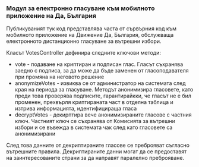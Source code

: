 ### Модул за електронно гласуване към мобилното приложение на Да, България

Публикуваният тук код представлява часта от сървърния код към мобилното приложение на Движение Да, България, обслужваща електронното дистанционно гласуване за вътрешни избори.

Класът VotesController дефинира следните ключови методи:

- vote - подаване на криптиран и подписан глас. Гласът съхранява заедно с подписа, за да може да бъде заменен от гласоподавателя при промяна на неговото решение
- anonymizeVotes - извиква се от администратор на системата след края на периода за гласуване. Методът анонимизира гласовете, като преди това проверява подписите, гарантирайкки, че гласът не е бил променен, прехвърля криптираната част в отделна таблица и изтрива информацията, идентифицираща гласа
- decryptVotes - декирптира вече анонимизираните гласове с частния ключ. Частният ключ се съхранява от Комисията за вътрешни избори и се въвежда в системата чак след като гласовете са анонимизирани

След това данните от декриптираните гласове се преброяват съгласно вътрешните правила. Декриптираните данни могат да се предоставят на заинтересованите страни за да направят паралелно преброяване.
